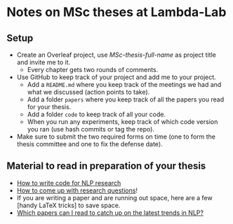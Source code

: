 # Notes on MSc theses at Lambda-Lab

## Setup

- Create an Overleaf project, use *MSc-thesis-full-name* as project title and invite me to it.
  - Every chapter gets two rounds of comments.
- Use GitHub to keep track of your project and add me to your project.
  - Add a `README.md` where you keep track of the meetings we had and what we discussed (action points to take).
  - Add a folder `papers` where you keep track of all the papers you read for your thesis.
  - Add a folder `code` to keep track of all your code. 
  - When you run any experiments, keep track of which code version you ran (use hash commits or tag the repo).
- Make sure to submit the two required forms on time (one to form the thesis committee and one to fix the defense date).


## Material to read in preparation of your thesis

- [How to write code for NLP research](https://github.com/allenai/writing-code-for-nlp-research-emnlp2018)
- [How to come up with research questions](http://pgbovine.net/research-design-patterns.htm)!
- If you are writing a paper and are running out space, here are a few [handy LaTeX tricks] to save space.
- [Which papers can I read to catch up on the latest trends in NLP?](https://medium.com/huggingface/the-best-and-most-current-of-modern-natural-language-processing-5055f409a1d1)

